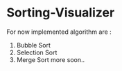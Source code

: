 # Sorting-Visualizer

For now implemented algorithm are :
  1. Bubble Sort
  2. Selection Sort
  3. Merge Sort
  more soon..
